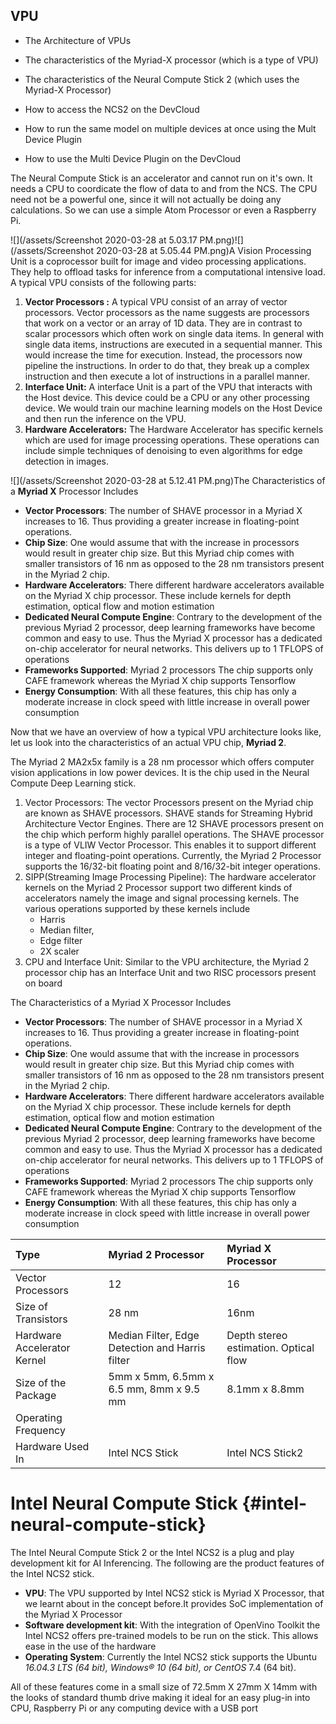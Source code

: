 ## VPU

* The Architecture of VPUs

* The characteristics of the Myriad-X processor \(which is a type of VPU\)

* The characteristics of the Neural Compute Stick 2 \(which uses the Myriad-X Processor\)

* How to access the NCS2 on the DevCloud
* How to run the same model on multiple devices at once using the Mult Device Plugin
* How to use the Multi Device Plugin on the DevCloud

The Neural Compute Stick is an accelerator and cannot run on it's own. It needs a CPU to coordicate the flow of data to and from the NCS. The CPU need not be a powerful one, since it will not actually be doing any calculations. So we can use a simple Atom Processor or even a Raspberry Pi.

![](/assets/Screenshot 2020-03-28 at 5.03.17 PM.png)![](/assets/Screenshot 2020-03-28 at 5.05.44 PM.png)A Vision Processing Unit is a coprocessor built for image and video processing applications. They help to offload tasks for inference from a computational intensive load. A typical VPU consists of the following parts:

1. **Vector Processors :**
   A typical VPU consist of an array of vector processors. Vector processors as the name suggests are processors that work on a vector or an array of 1D data. They are in contrast to scalar processors which often work on single data items. In general with single data items, instructions are executed in a sequential manner. This would increase the time for execution. Instead, the processors now pipeline the instructions. In order to do that, they break up a complex instruction and then execute a lot of instructions in a parallel manner.
2. **Interface Unit:**
   A interface Unit is a part of the VPU that interacts with the Host device. This device could be a CPU or any other processing device. We would train our machine learning models on the Host Device and then run the inference on the VPU.
3. **Hardware Accelerators:**
   The Hardware Accelerator has specific kernels which are used for image processing operations. These operations can include simple techniques of denoising to even algorithms for edge detection in images. 



![](/assets/Screenshot 2020-03-28 at 5.12.41 PM.png)The Characteristics of a **Myriad X** Processor Includes

* **Vector Processors**: The number of SHAVE processor in a Myriad X increases to 16. Thus providing a greater increase in floating-point operations.
* **Chip Size**: One would assume that with the increase in processors would result in greater chip size. But this Myriad chip comes with smaller transistors of 16 nm as opposed to the 28 nm transistors present in the Myriad 2 chip.
* **Hardware Accelerators**: There different hardware accelerators available on the Myriad X chip processor. These include kernels for depth estimation, optical flow and motion estimation
* **Dedicated Neural Compute Engine**: Contrary to the development of the previous Myriad 2 processor, deep learning frameworks have become common and easy to use. Thus the Myriad X processor has a dedicated on-chip accelerator for neural networks. This delivers up to 1 TFLOPS of operations
* **Frameworks Supported**: Myriad 2 processors The chip supports only CAFE framework whereas the Myriad X chip supports Tensorflow
* **Energy Consumption**: With all these features, this chip has only a moderate increase in clock speed with little increase in overall power consumption

Now that we have an overview of how a typical VPU architecture looks like, let us look into the characteristics of an actual VPU chip, **Myriad 2**.

The Myriad 2 MA2x5x family is a 28 nm processor which offers computer vision applications in low power devices. It is the chip used in the Neural Compute Deep Learning stick.

1. Vector Processors: The vector Processors present on the Myriad chip are known as SHAVE processors. SHAVE stands for Streaming Hybrid Architecture Vector Engines. There are 12 SHAVE processors present on the chip which perform highly parallel operations. The SHAVE processor is a type of VLIW Vector Processor. This enables it to support different integer and floating-point operations. Currently, the Myriad 2 Processor supports the 16/32-bit floating point and 8/16/32-bit integer operations.
2. SIPP\(Streaming Image Processing Pipeline\): The hardware accelerator kernels on the Myriad 2 Processor support two different kinds of accelerators namely the image and signal processing kernels. The various operations supported by these kernels include
   * Harris
   * Median filter,
   * Edge filter
   * 2X scaler
3. CPU and Interface Unit: Similar to the VPU architecture, the Myriad 2 processor chip has an Interface Unit and two RISC processors present on board

The Characteristics of a Myriad X Processor Includes

* **Vector Processors**: The number of SHAVE processor in a Myriad X increases to 16. Thus providing a greater increase in floating-point operations.
* **Chip Size**: One would assume that with the increase in processors would result in greater chip size. But this Myriad chip comes with smaller transistors of 16 nm as opposed to the 28 nm transistors present in the Myriad 2 chip.
* **Hardware Accelerators**: There different hardware accelerators available on the Myriad X chip processor. These include kernels for depth estimation, optical flow and motion estimation
* **Dedicated Neural Compute Engine**: Contrary to the development of the previous Myriad 2 processor, deep learning frameworks have become common and easy to use. Thus the Myriad X processor has a dedicated on-chip accelerator for neural networks. This delivers up to 1 TFLOPS of operations
* **Frameworks Supported**: Myriad 2 processors The chip supports only CAFE framework whereas the Myriad X chip supports Tensorflow
* **Energy Consumption**: With all these features, this chip has only a moderate increase in clock speed with little increase in overall power consumption

| Type | Myriad 2 Processor | Myriad X Processor |
| :--- | :--- | :--- |
| Vector Processors | 12 | 16 |
| Size of Transistors | 28 nm | 16nm |
| Hardware Accelerator Kernel | Median Filter, Edge Detection and Harris filter | Depth stereo estimation. Optical flow |
| Size of the Package | 5mm x 5mm, 6.5mm x 6.5 mm, 8mm x 9.5 mm | 8.1mm x 8.8mm |
| Operating Frequency |  |  |
| Hardware Used In | Intel NCS Stick | Intel NCS Stick2 |

# Intel Neural Compute Stick {#intel-neural-compute-stick}

The Intel Neural Compute Stick 2 or the Intel NCS2 is a plug and play development kit for AI Inferencing. The following are the product features of the Intel NCS2 stick.

* **VPU**: The VPU supported by Intel NCS2 stick is Myriad X Processor, that we learnt about in the concept before.It provides SoC implementation of the Myriad X Processor
* **Software development kit**: With the integration of OpenVino Toolkit the Intel NCS2 offers pre-trained models to be run on the stick. This allows ease in the use of the hardware
* **Operating System**: Currently the Intel NCS2 stick supports the Ubuntu _16.04.3 LTS \(64 bit\), Windows® 10 \(64 bit\), or CentOS_
  7.4 \(64 bit\).

All of these features come in a small size of 72.5mm X 27mm X 14mm with the looks of standard thumb drive making it ideal for an easy plug-in into CPU, Raspberry Pi or any computing device with a USB port

